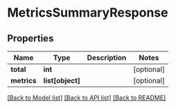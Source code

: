 # MetricsSummaryResponse

## Properties
Name | Type | Description | Notes
------------ | ------------- | ------------- | -------------
**total** | **int** |  | [optional] 
**metrics** | **list[object]** |  | [optional] 

[[Back to Model list]](../README.md#documentation-for-models) [[Back to API list]](../README.md#documentation-for-api-endpoints) [[Back to README]](../README.md)


